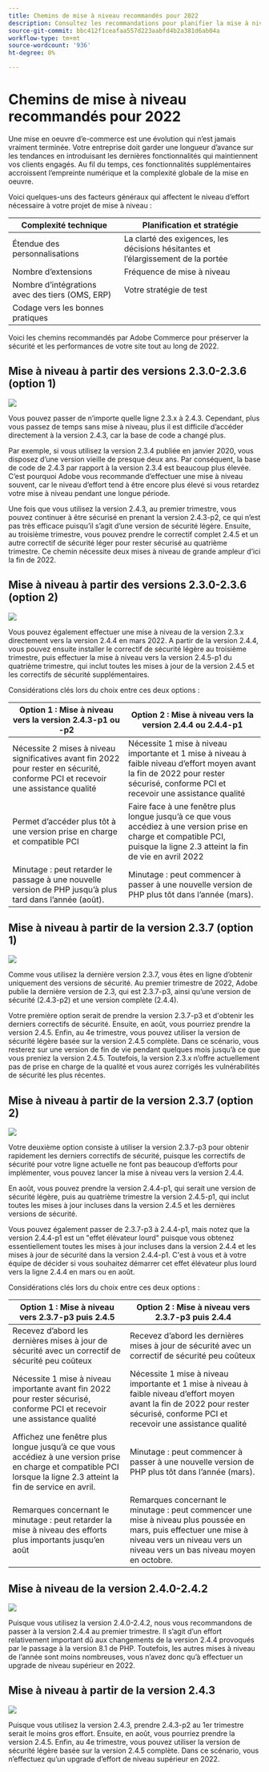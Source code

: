 ```yaml
---
title: Chemins de mise à niveau recommandés pour 2022
description: Consultez les recommandations pour planifier la mise à niveau d’Adobe Commerce ou de Magento Open Source en 2022.
source-git-commit: bbc412f1ceafaa557d223aabfd4b2a381d6ab04a
workflow-type: tm+mt
source-wordcount: '936'
ht-degree: 0%

---
```



# Chemins de mise à niveau recommandés pour 2022

Une mise en oeuvre d’e-commerce est une évolution qui n’est jamais vraiment terminée. Votre entreprise doit garder une longueur d’avance sur les tendances en introduisant les dernières fonctionnalités qui maintiennent vos clients engagés. Au fil du temps, ces fonctionnalités supplémentaires accroissent l’empreinte numérique et la complexité globale de la mise en oeuvre.

Voici quelques-uns des facteurs généraux qui affectent le niveau d’effort nécessaire à votre projet de mise à niveau :

| Complexité technique | Planification et stratégie |
|-----------------------------------------------------------|--------------------------------------------------------------|
| Étendue des personnalisations | La clarté des exigences, les décisions hésitantes et l’élargissement de la portée |
| Nombre d’extensions | Fréquence de mise à niveau |
| Nombre d’intégrations avec des tiers (OMS, ERP) | Votre stratégie de test |
| Codage vers les bonnes pratiques |  |

Voici les chemins recommandés par Adobe Commerce pour préserver la sécurité et les performances de votre site tout au long de 2022.

## Mise à niveau à partir des versions 2.3.0-2.3.6 (option 1)

![](../../assets/upgrade-guide/2.3.0-2.3.6-option1.png)

Vous pouvez passer de n’importe quelle ligne 2.3.x à 2.4.3. Cependant, plus vous passez de temps sans mise à niveau, plus il est difficile d’accéder directement à la version 2.4.3, car la base de code a changé plus.

Par exemple, si vous utilisez la version 2.3.4 publiée en janvier 2020, vous disposez d’une version vieille de presque deux ans. Par conséquent, la base de code de 2.4.3 par rapport à la version 2.3.4 est beaucoup plus élevée. C’est pourquoi Adobe vous recommande d’effectuer une mise à niveau souvent, car le niveau d’effort tend à être encore plus élevé si vous retardez votre mise à niveau pendant une longue période.

Une fois que vous utilisez la version 2.4.3, au premier trimestre, vous pouvez continuer à être sécurisé en prenant la version 2.4.3-p2, ce qui n’est pas très efficace puisqu’il s’agit d’une version de sécurité légère. Ensuite, au troisième trimestre, vous pouvez prendre le correctif complet 2.4.5 et un autre correctif de sécurité léger pour rester sécurisé au quatrième trimestre. Ce chemin nécessite deux mises à niveau de grande ampleur d’ici la fin de 2022.

## Mise à niveau à partir des versions 2.3.0-2.3.6 (option 2)

![](../../assets/upgrade-guide/2.3.0-2.3.6-option2.png)

Vous pouvez également effectuer une mise à niveau de la version 2.3.x directement vers la version 2.4.4 en mars 2022. A partir de la version 2.4.4, vous pouvez ensuite installer le correctif de sécurité légère au troisième trimestre, puis effectuer la mise à niveau vers la version 2.4.5-p1 du quatrième trimestre, qui inclut toutes les mises à jour de la version 2.4.5 et les correctifs de sécurité supplémentaires.

Considérations clés lors du choix entre ces deux options :

| Option 1 : Mise à niveau vers la version 2.4.3-p1 ou -p2 | Option 2 : Mise à niveau vers la version 2.4.4 ou 2.4.4-p1 |
|--------------------------------------------------------------------------------------------------------------------|--------------------------------------------------------------------------------------------------------------------------------------------------|
| Nécessite 2 mises à niveau significatives avant fin 2022 pour rester en sécurité, conforme PCI et recevoir une assistance qualité | Nécessite 1 mise à niveau importante et 1 mise à niveau à faible niveau d’effort moyen avant la fin de 2022 pour rester sécurisé, conforme PCI et recevoir une assistance qualité |
| Permet d’accéder plus tôt à une version prise en charge et compatible PCI | Faire face à une fenêtre plus longue jusqu’à ce que vous accédiez à une version prise en charge et compatible PCI, puisque la ligne 2.3 atteint la fin de vie en avril 2022 |
| Minutage : peut retarder le passage à une nouvelle version de PHP jusqu’à plus tard dans l’année (août). | Minutage : peut commencer à passer à une nouvelle version de PHP plus tôt dans l’année (mars). |

## Mise à niveau à partir de la version 2.3.7 (option 1)

![](../../assets/upgrade-guide/2.3.7-option1.png)

Comme vous utilisez la dernière version 2.3.7, vous êtes en ligne d’obtenir uniquement des versions de sécurité. Au premier trimestre de 2022, Adobe publie la dernière version de 2.3, qui est 2.3.7-p3, ainsi qu’une version de sécurité (2.4.3-p2) et une version complète (2.4.4).

Votre première option serait de prendre la version 2.3.7-p3 et d&#39;obtenir les derniers correctifs de sécurité. Ensuite, en août, vous pourriez prendre la version 2.4.5. Enfin, au 4e trimestre, vous pouvez utiliser la version de sécurité légère basée sur la version 2.4.5 complète. Dans ce scénario, vous resterez sur une version de fin de vie pendant quelques mois jusqu’à ce que vous preniez la version 2.4.5. Toutefois, la version 2.3.x n’offre actuellement pas de prise en charge de la qualité et vous aurez corrigés les vulnérabilités de sécurité les plus récentes.

## Mise à niveau à partir de la version 2.3.7 (option 2)

![](../../assets/upgrade-guide/2.3.7-option2.png)

Votre deuxième option consiste à utiliser la version 2.3.7-p3 pour obtenir rapidement les derniers correctifs de sécurité, puisque les correctifs de sécurité pour votre ligne actuelle ne font pas beaucoup d’efforts pour implémenter, vous pouvez lancer la mise à niveau vers la version 2.4.4.

En août, vous pouvez prendre la version 2.4.4-p1, qui serait une version de sécurité légère, puis au quatrième trimestre la version 2.4.5-p1, qui inclut toutes les mises à jour incluses dans la version 2.4.5 et les dernières versions de sécurité.

Vous pouvez également passer de 2.3.7-p3 à 2.4.4-p1, mais notez que la version 2.4.4-p1 est un &quot;effet élévateur lourd&quot; puisque vous obtenez essentiellement toutes les mises à jour incluses dans la version 2.4.4 et les mises à jour de sécurité dans la version 2.4.4-p1. C&#39;est à vous et à votre équipe de décider si vous souhaitez démarrer cet effet élévateur plus lourd vers la ligne 2.4.4 en mars ou en août.

Considérations clés lors du choix entre ces deux options :

| Option 1 : Mise à niveau vers 2.3.7-p3 puis 2.4.5 | Option 2 : Mise à niveau vers 2.3.7-p3 puis 2.4.4 |
|--------------------------------------------------------------------------------------------------------------------|-----------------------------------------------------------------------------------------------------------------------------------------------------|
| Recevez d’abord les dernières mises à jour de sécurité avec un correctif de sécurité peu coûteux | Recevez d’abord les dernières mises à jour de sécurité avec un correctif de sécurité peu coûteux |
| Nécessite 1 mise à niveau importante avant fin 2022 pour rester sécurisé, conforme PCI et recevoir une assistance qualité | Nécessite 1 mise à niveau importante et 1 mise à niveau à faible niveau d’effort moyen avant la fin de 2022 pour rester sécurisé, conforme PCI et recevoir une assistance qualité |
| Affichez une fenêtre plus longue jusqu’à ce que vous accédiez à une version prise en charge et compatible PCI lorsque la ligne 2.3 atteint la fin de service en avril. | Minutage : peut commencer à passer à une nouvelle version de PHP plus tôt dans l’année (mars). |
| Remarques concernant le minutage : peut retarder la mise à niveau des efforts plus importants jusqu’en août | Remarques concernant le minutage : peut commencer une mise à niveau plus poussée en mars, puis effectuer une mise à niveau vers un niveau vers un niveau vers un bas niveau moyen en octobre. |

## Mise à niveau de la version 2.4.0-2.4.2

![](../../assets/upgrade-guide/2.4.0-2.4.2.png)

Puisque vous utilisez la version 2.4.0-2.4.2, nous vous recommandons de passer à la version 2.4.4 au premier trimestre. Il s’agit d’un effort relativement important dû aux changements de la version 2.4.4 provoqués par le passage à la version 8.1 de PHP. Toutefois, les autres mises à niveau de l’année sont moins nombreuses, vous n’avez donc qu’à effectuer un upgrade de niveau supérieur en 2022.

## Mise à niveau à partir de la version 2.4.3

![](../../assets/upgrade-guide/2.4.3.png)

Puisque vous utilisez la version 2.4.3, prendre 2.4.3-p2 au 1er trimestre serait le moins gros effort. Ensuite, en août, vous pourriez prendre la version 2.4.5. Enfin, au 4e trimestre, vous pouvez utiliser la version de sécurité légère basée sur la version 2.4.5 complète. Dans ce scénario, vous n’effectuez qu’un upgrade d’effort de niveau supérieur en 2022.
